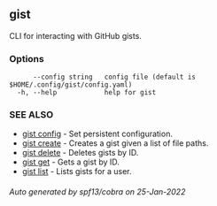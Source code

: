 ## gist

CLI for interacting with GitHub gists.

### Options

```
      --config string   config file (default is $HOME/.config/gist/config.yaml)
  -h, --help            help for gist
```

### SEE ALSO

* [gist config](gist_config.md)	 - Set persistent configuration.
* [gist create](gist_create.md)	 - Creates a gist given a list of file paths.
* [gist delete](gist_delete.md)	 - Deletes gists by ID.
* [gist get](gist_get.md)	 - Gets a gist by ID.
* [gist list](gist_list.md)	 - Lists gists for a user.

###### Auto generated by spf13/cobra on 25-Jan-2022
